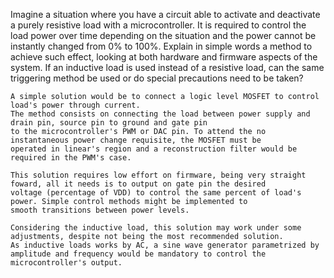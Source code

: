 Imagine a situation where you have a circuit able to activate and deactivate a purely resistive load
with a microcontroller. It is required to control the load power over time depending on the situation
and the power cannot be instantly changed from 0% to 100%. Explain in simple words a method
to achieve such effect, looking at both hardware and firmware aspects of the system. If an
inductive load is used instead of a resistive load, can the same triggering method be used or do
special precautions need to be taken?

    A simple solution would be to connect a logic level MOSFET to control load's power through current.
    The method consists on connecting the load between power supply and drain pin, source pin to ground and gate pin
    to the microcontroller's PWM or DAC pin. To attend the no instantaneous power change requisite, the MOSFET must be
    operated in linear's region and a reconstruction filter would be required in the PWM's case.

    This solution requires low effort on firmware, being very straight foward, all it needs is to output on gate pin the desired
    voltage (percentage of VDD) to control the same percent of load's power. Simple control methods might be implemented to 
    smooth transitions between power levels.

    Considering the inductive load, this solution may work under some adjustments, despite not being the most recommended solution.
    As inductive loads works by AC, a sine wave generator parametrized by amplitude and frequency would be mandatory to control the 
    microcontroller's output. 